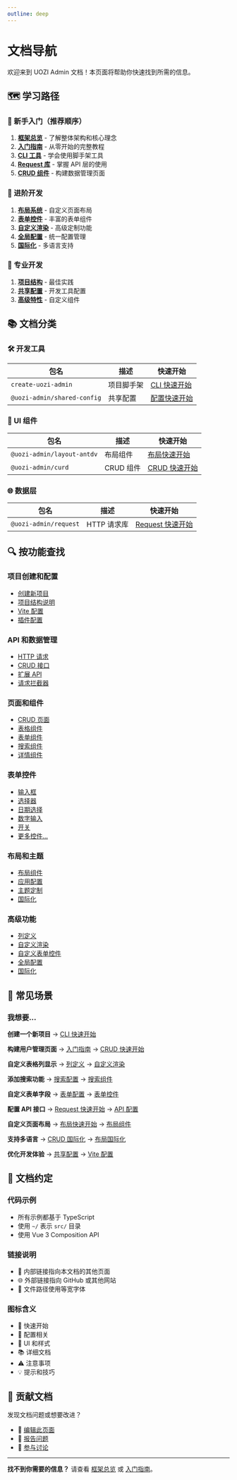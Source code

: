 ```yaml
---
outline: deep
---
```


# 文档导航

欢迎来到 UOZI Admin 文档！本页面将帮助你快速找到所需的信息。

## 🗺️ 学习路径

### 🌟 新手入门（推荐顺序）

1. **[框架总览](/zh/overview)** - 了解整体架构和核心理念
2. **[入门指南](/zh/getting-started)** - 从零开始的完整教程
3. **[CLI 工具](/zh/cli/quick-start)** - 学会使用脚手架工具
4. **[Request 库](/zh/request/quick-start)** - 掌握 API 层的使用
5. **[CRUD 组件](/zh/curd/quick-start)** - 构建数据管理页面

### 🔧 进阶开发

1. **[布局系统](/zh/layout/quick-start)** - 自定义页面布局
2. **[表单控件](/zh/curd/form-controls/input)** - 丰富的表单组件
3. **[自定义渲染](/zh/curd/advance/custom-render)** - 高级定制功能
4. **[全局配置](/zh/curd/advance/global-config)** - 统一配置管理
5. **[国际化](/zh/curd/advance/i18n)** - 多语言支持

### 🎯 专业开发

1. **[项目结构](/zh/cli/project-structure)** - 最佳实践
2. **[共享配置](/zh/shared-config/quick-start)** - 开发工具配置
3. **[高级特性](/zh/curd/advance/custom-form-control)** - 自定义组件

## 📚 文档分类

### 🛠️ 开发工具

| 包名 | 描述 | 快速开始 |
|------|------|----------|
| `create-uozi-admin` | 项目脚手架 | [CLI 快速开始](/zh/cli/quick-start) |
| `@uozi-admin/shared-config` | 共享配置 | [配置快速开始](/zh/shared-config/quick-start) |

### 🎨 UI 组件

| 包名 | 描述 | 快速开始 |
|------|------|----------|
| `@uozi-admin/layout-antdv` | 布局组件 | [布局快速开始](/zh/layout/quick-start) |
| `@uozi-admin/curd` | CRUD 组件 | [CRUD 快速开始](/zh/curd/quick-start) |

### 🌐 数据层

| 包名 | 描述 | 快速开始 |
|------|------|----------|
| `@uozi-admin/request` | HTTP 请求库 | [Request 快速开始](/zh/request/quick-start) |

## 🔍 按功能查找

### 项目创建和配置
- [创建新项目](/zh/cli/quick-start)
- [项目结构说明](/zh/cli/project-structure)
- [Vite 配置](/zh/shared-config/vite-config)
- [插件配置](/zh/shared-config/plugins)

### API 和数据管理
- [HTTP 请求](/zh/request/quick-start#基础用法)
- [CRUD 接口](/zh/request/quick-start#crud-接口)
- [扩展 API](/zh/request/quick-start#扩展-crud-api)
- [请求拦截器](/zh/request/quick-start#拦截器)

### 页面和组件
- [CRUD 页面](/zh/curd/quick-start)
- [表格组件](/zh/curd/components/std-table)
- [表单组件](/zh/curd/components/std-form)
- [搜索组件](/zh/curd/components/std-search)
- [详情组件](/zh/curd/components/std-detail)

### 表单控件
- [输入框](/zh/curd/form-controls/input)
- [选择器](/zh/curd/form-controls/select)
- [日期选择](/zh/curd/form-controls/date)
- [数字输入](/zh/curd/form-controls/number)
- [开关](/zh/curd/form-controls/switch)
- [更多控件...](/zh/curd/form-controls/)

### 布局和主题
- [布局组件](/zh/layout/quick-start)
- [应用配置](/zh/layout/app-config)
- [主题定制](/zh/layout/theme)
- [国际化](/zh/layout/i18n)

### 高级功能
- [列定义](/zh/curd/core/column)
- [自定义渲染](/zh/curd/advance/custom-render)
- [自定义表单控件](/zh/curd/advance/custom-form-control)
- [全局配置](/zh/curd/advance/global-config)
- [国际化](/zh/curd/advance/i18n)

## 🎯 常见场景

### 我想要...

**创建一个新项目**
→ [CLI 快速开始](/zh/cli/quick-start)

**构建用户管理页面**
→ [入门指南](/zh/getting-started) → [CRUD 快速开始](/zh/curd/quick-start)

**自定义表格列显示**
→ [列定义](/zh/curd/core/column) → [自定义渲染](/zh/curd/advance/custom-render)

**添加搜索功能**
→ [搜索配置](/zh/curd/core/search) → [搜索组件](/zh/curd/components/std-search)

**自定义表单字段**
→ [表单配置](/zh/curd/core/form) → [表单控件](/zh/curd/form-controls/input)

**配置 API 接口**
→ [Request 快速开始](/zh/request/quick-start) → [API 配置](/zh/curd/core/api)

**自定义页面布局**
→ [布局快速开始](/zh/layout/quick-start) → [布局组件](/zh/layout/components)

**支持多语言**
→ [CRUD 国际化](/zh/curd/advance/i18n) → [布局国际化](/zh/layout/i18n)

**优化开发体验**
→ [共享配置](/zh/shared-config/quick-start) → [Vite 配置](/zh/shared-config/vite-config)

## 📖 文档约定

### 代码示例
- 所有示例都基于 TypeScript
- 使用 `~/` 表示 `src/` 目录
- 使用 Vue 3 Composition API

### 链接说明
- 🔗 内部链接指向本文档的其他页面
- 🌐 外部链接指向 GitHub 或其他网站
- 📁 文件路径使用等宽字体

### 图标含义
- 🚀 快速开始
- 🔧 配置相关
- 🎨 UI 和样式
- 📚 详细文档
- ⚠️ 注意事项
- 💡 提示和技巧

## 🤝 贡献文档

发现文档问题或想要改进？

- 📝 [编辑此页面](https://github.com/uozi-tech/admin-kit/edit/main/docs/zh/guide.md)
- 🐛 [报告问题](https://github.com/uozi-tech/admin-kit/issues)
- 💬 [参与讨论](https://github.com/uozi-tech/admin-kit/discussions)

---

**找不到你需要的信息？** 请查看 [框架总览](/zh/overview) 或 [入门指南](/zh/getting-started)。
